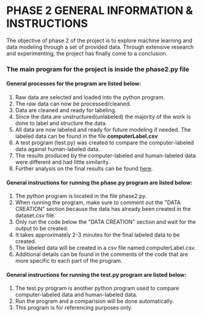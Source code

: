 # PHASE 2 GENERAL INFORMATION & INSTRUCTIONS
The objective of phase 2 of the project is to explore machine learning and data modeling through a set of provided data.
Through extensive research and experimenting, the project has finally come to a conclusion. 

### The main program for the project is inside the phase2.py file
#### General processes for the program are listed below:
1. Raw data are selected and loaded into the python program.
2. The raw data can now be processed/cleaned.
3. Data are cleaned and ready for labeling.
4. Since the data are unstructured(unlabeled) the majority of the work is done to label and structure the data.
5. All data are now labeled and ready for future modeling if needed. The labeled data can be found in the file **computerLabel.csv**
6. A test program (test.py) was created to compare the computer-labeled data against human-labeled data. 
7. The results produced by the computer-labeled and human-labeled data were different and had little similarity.
8. Further analysis on the final results can be found [here](https://docs.google.com/document/d/1Treiz0OLnxE3GvpXI1_XHfjGH_MR88QgZh-FmU-5Sxo/edit?usp=sharing).

#### General instructions for running the phase.py program are listed below:
1. The python program is located in the file phase2.py.
2. When running the program, make sure to comment out the "DATA CREATION" section because the data has already been created in the dataset.csv file.
3. Only run the code below the "DATA CREATION" section and wait for the output to be created.
4. It takes approximately 2-3 minutes for the final labeled data to be created. 
5. The labeled data will be created in a csv file named computerLabel.csv.
6. Additional details can be found in the comments of the code that are more specific to each part of the program. 

#### General instructions for running the test.py program are listed below:
1. The test.py program is another python program used to compare computer-labeled data and human-labeled data.
2. Run the program and a comparision will be done automatically.
3. This program is for referencing purposes only. 
